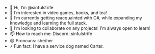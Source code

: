- 👋 Hi, I’m @sinfulstrife
- 👀 I’m interested in video games, books, and tea!
- 🌱 I’m currently getting reacquainted with C#, while expanding my knowledge and learning the full stack.
- 💞️ I’m looking to collaborate on any projects! I'm always open to learn!
- 📫 How to reach me: Discord: sinfulstrife
- 😄 Pronouns: she/her
- ⚡ Fun fact: I have a service dog named Carter.

<!---
sinfulstrife/sinfulstrife is a ✨ special ✨ repository because its `README.md` (this file) appears on your GitHub profile.
You can click the Preview link to take a look at your changes.
--->
